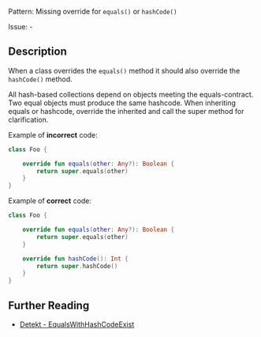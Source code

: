 Pattern: Missing override for `equals()` or `hashCode()`

Issue: -

## Description

When a class overrides the `equals()` method it should also override the `hashCode()` method.

All hash-based collections depend on objects meeting the equals-contract. Two equal objects must produce the same hashcode. When inheriting equals or hashcode, override the inherited and call the super method for clarification.

Example of **incorrect** code:

```kotlin
class Foo {

    override fun equals(other: Any?): Boolean {
        return super.equals(other)
    }
}
```

Example of **correct** code:

```kotlin
class Foo {

    override fun equals(other: Any?): Boolean {
        return super.equals(other)
    }

    override fun hashCode(): Int {
        return super.hashCode()
    }
}
```

## Further Reading

* [Detekt - EqualsWithHashCodeExist](https://detekt.github.io/detekt/potential-bugs.html#equalswithhashcodeexist)